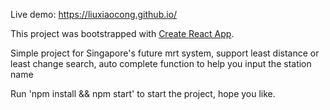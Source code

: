 Live demo: https://liuxiaocong.github.io/

This project was bootstrapped with [Create React App](https://github.com/facebook/create-react-app).

Simple project for Singapore's future mrt system, support least distance or least change search, auto complete function to help you input the station name

Run 'npm install && npm start' to start the project, hope you like.
